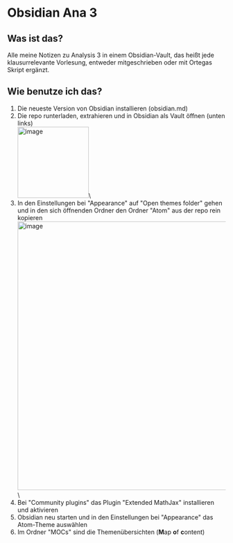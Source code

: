 # Obsidian Ana 3
## Was ist das?
Alle meine Notizen zu Analysis 3 in einem Obsidian-Vault, das heißt jede klausurrelevante Vorlesung, entweder mitgeschrieben oder mit Ortegas Skript ergänzt.

## Wie benutze ich das?
1. Die neueste Version von Obsidian installieren (obsidian.md)
2. Die repo runterladen, extrahieren und in Obsidian als Vault öffnen (unten links)  \
  <img width="164" alt="image" src="https://github.com/wettengit/Obsidian-Ana-3/assets/150146437/a8bdbe9b-9007-470a-8ae6-31a92fce50ff">\
3. In den Einstellungen bei "Appearance" auf "Open themes folder" gehen und in den sich öffnenden Ordner den Ordner "Atom" aus der repo rein kopieren  \
  <img width="619" alt="image" src="https://github.com/wettengit/Obsidian-Ana-3/assets/150146437/6e876df7-65ba-4031-a219-672186ec8ae8">\
4. Bei "Community plugins" das Plugin "Extended MathJax" installieren und aktivieren
5. Obsidian neu starten und in den Einstellungen bei "Appearance" das Atom-Theme auswählen
6. Im Ordner "MOCs" sind die Themenübersichten (**M**ap **o**f **c**ontent)
